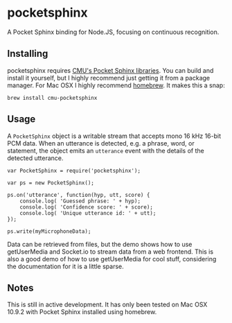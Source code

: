 pocketsphinx
============

A Pocket Sphinx binding for Node.JS, focusing on continuous recognition.

Installing
----------

pocketsphinx requires [CMU's Pocket Sphinx libraries](http://cmusphinx.sourceforge.net/). You can build and install it yourself, but I highly recommend just getting it from a package manager. For Mac OSX I highly recommend [homebrew](http://brew.sh/). It makes this a snap:

    brew install cmu-pocketsphinx

Usage
-----

A `PocketSphinx` object is a writable stream that accepts mono 16 kHz 16-bit PCM data. When an utterance is detected, e.g. a phrase, word, or statement, the object emits an `utterance` event with the details of the detected utterance.

    var PocketSphinx = require('pocketsphinx');
    
    var ps = new PocketSphinx();
    
    ps.on('utterance', function(hyp, utt, score) {
		console.log( 'Guessed phrase: ' + hyp);
		console.log( 'Confidence score: ' + score);
		console.log( 'Unique utterance id: ' + utt);
	});
    
    ps.write(myMicrophoneData);
    
Data can be retrieved from files, but the demo shows how to use getUserMedia and Socket.io to stream data from a web frontend. This is also a good demo of how to use getUserMedia for cool stuff, considering the documentation for it is a little sparse.

Notes
-----

This is still in active development. It has only been tested on Mac OSX 10.9.2 with Pocket Sphinx installed using homebrew.


